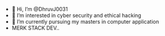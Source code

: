 - 👋 Hi, I’m @DhruvJ0031
- 👀 I’m interested in cyber security and ethical hacking
- 🌱 I’m currently pursuing my masters in computer application
- MERK STACK DEV..

<!---
DhruvJ0031/DhruvJ0031 is a ✨ special ✨ repository because its `README.md` (this file) appears on your GitHub profile.
You can click the Preview link to take a look at your changes.
--->
